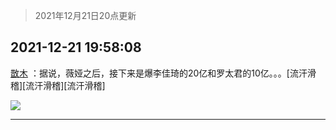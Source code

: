 > 2021年12月21日20点更新
<link rel="stylesheet" href="https://cdn.jsdelivr.net/gh/taotie6/sampleJSON@main/css/photo_show.css">
<meta name="referrer" content="no-referrer" />


 ## 2021-12-21 19:58:08 

 [㪚木](https://www.coolapk.com/feed/32277614?shareKey=ZGVlNDNhN2FlZmZkNjFjMWMzMDA~) ：据说，薇娅之后，接下来是爆李佳琦的20亿和罗太君的10亿。。。[流汗滑稽][流汗滑稽][流汗滑稽] 

<div class="album">
<img class="img-item" src="http://image.coolapk.com/feed/2019/0616/18/615811_6629d83c_9989_6698@300x162.gif" />
</div>

 ------- 

